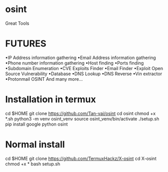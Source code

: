 # osint
Great Tools
# FUTURES 
•IP Address information gathering
•Email Address information gathering
•Phone number information gathering
•Host finding
•Ports finding
•Subdomain Enumeration
•CVE Exploits Finder
•Email Finder
•Exploit Open Source Vulnerability •Database
•DNS Lookup
•DNS Reverse
•Vin extractor
•Protonmail OSINT And many more...
# Installation in termux
cd $HOME
git clone https://github.com/Tan-vai/osint
cd osint
chmod +x *.sh
python3 -m venv osint_venv
source osint_venv/bin/activate ./setup.sh
pip install google
python osint
 
# Normal install 
cd $HOME
git clone https://github.com/TermuxHackz/X-osint
cd X-osint
chmod +x *
bash setup.sh 
